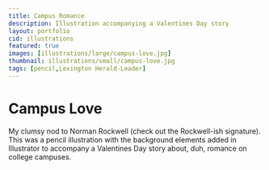 ```yaml
---
title: Campus Romance
description: Illustration accompanying a Valentines Day story
layout: portfolio
cid: illustrations
featured: true
images: [illustrations/large/campus-love.jpg]
thumbnail: illustrations/small/campus-love.jpg
tags: [pencil,Lexington Herald-Leader]
---
```


# Campus Love

My clumsy nod to Norman Rockwell (check out the Rockwell-ish signature). This was a pencil illustration with the background elements added in Illustrator to accompany a Valentines Day story about, duh, romance on college campuses.

